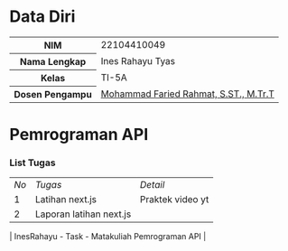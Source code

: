 # Data Diri

<table>
  <tr>
    <th>NIM</th>
    <td>22104410049</td>
  </tr>
  <tr>
    <th>Nama Lengkap</th>
    <td>Ines Rahayu Tyas</td>
  </tr>
  <tr>
    <th>Kelas</th>
    <td>TI-5A</td>
  </tr>
  <tr>
    <th>Dosen Pengampu</th>
    <td><a href="https://github.com/link">Mohammad Faried Rahmat, S.ST., M.Tr.T</a></td>
  </tr>
</table>

# Pemrograman API
### List Tugas
|  |  |  |
|--|--|--|
|*No*| *Tugas*                | *Detail*               |
|  1 | Latihan next.js        | Praktek video yt |
|  2 | Laporan latihan next.js|                        |

| InesRahayu - Task - Matakuliah Pemrograman API |
